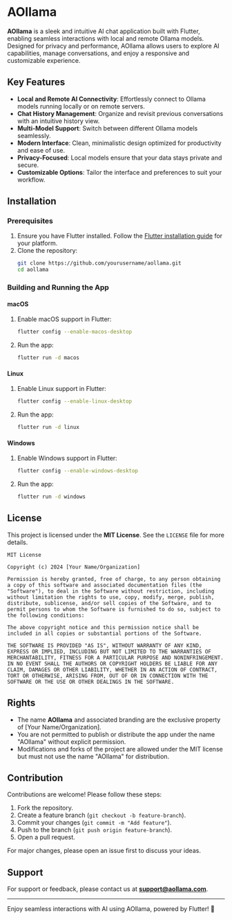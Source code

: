 # AOllama

**AOllama** is a sleek and intuitive AI chat application built with Flutter, enabling seamless interactions with local and remote Ollama models. Designed for privacy and performance, AOllama allows users to explore AI capabilities, manage conversations, and enjoy a responsive and customizable experience.

## Key Features
- **Local and Remote AI Connectivity**: Effortlessly connect to Ollama models running locally or on remote servers.
- **Chat History Management**: Organize and revisit previous conversations with an intuitive history view.
- **Multi-Model Support**: Switch between different Ollama models seamlessly.
- **Modern Interface**: Clean, minimalistic design optimized for productivity and ease of use.
- **Privacy-Focused**: Local models ensure that your data stays private and secure.
- **Customizable Options**: Tailor the interface and preferences to suit your workflow.

## Installation

### Prerequisites
1. Ensure you have Flutter installed. Follow the [Flutter installation guide](https://flutter.dev/docs/get-started/install) for your platform.
2. Clone the repository:
   ```bash
   git clone https://github.com/yourusername/aollama.git
   cd aollama
   ```

### Building and Running the App

#### macOS
1. Enable macOS support in Flutter:
   ```bash
   flutter config --enable-macos-desktop
   ```
2. Run the app:
   ```bash
   flutter run -d macos
   ```

#### Linux
1. Enable Linux support in Flutter:
   ```bash
   flutter config --enable-linux-desktop
   ```
2. Run the app:
   ```bash
   flutter run -d linux
   ```

#### Windows
1. Enable Windows support in Flutter:
   ```bash
   flutter config --enable-windows-desktop
   ```
2. Run the app:
   ```bash
   flutter run -d windows
   ```

## License
This project is licensed under the **MIT License**. See the `LICENSE` file for more details.

```
MIT License

Copyright (c) 2024 [Your Name/Organization]

Permission is hereby granted, free of charge, to any person obtaining a copy of this software and associated documentation files (the "Software"), to deal in the Software without restriction, including without limitation the rights to use, copy, modify, merge, publish, distribute, sublicense, and/or sell copies of the Software, and to permit persons to whom the Software is furnished to do so, subject to the following conditions:

The above copyright notice and this permission notice shall be included in all copies or substantial portions of the Software.

THE SOFTWARE IS PROVIDED "AS IS", WITHOUT WARRANTY OF ANY KIND, EXPRESS OR IMPLIED, INCLUDING BUT NOT LIMITED TO THE WARRANTIES OF MERCHANTABILITY, FITNESS FOR A PARTICULAR PURPOSE AND NONINFRINGEMENT. IN NO EVENT SHALL THE AUTHORS OR COPYRIGHT HOLDERS BE LIABLE FOR ANY CLAIM, DAMAGES OR OTHER LIABILITY, WHETHER IN AN ACTION OF CONTRACT, TORT OR OTHERWISE, ARISING FROM, OUT OF OR IN CONNECTION WITH THE SOFTWARE OR THE USE OR OTHER DEALINGS IN THE SOFTWARE.
```

## Rights
- The name **AOllama** and associated branding are the exclusive property of [Your Name/Organization].
- You are not permitted to publish or distribute the app under the name "AOllama" without explicit permission.
- Modifications and forks of the project are allowed under the MIT license but must not use the name "AOllama" for distribution.

## Contribution
Contributions are welcome! Please follow these steps:
1. Fork the repository.
2. Create a feature branch (`git checkout -b feature-branch`).
3. Commit your changes (`git commit -m "Add feature"`).
4. Push to the branch (`git push origin feature-branch`).
5. Open a pull request.

For major changes, please open an issue first to discuss your ideas.

## Support
For support or feedback, please contact us at **[support@aollama.com](mailto:support@aollama.com)**.

---

Enjoy seamless interactions with AI using AOllama, powered by Flutter! 🚀
